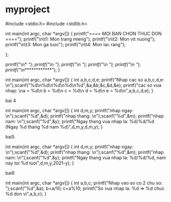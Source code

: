 # myproject
#include <stdio.h>
#include <stdlib.h>

<!-- bai1 -->

int main(int argc, char *argv[]) {
	printf("==== MOI BAN CHON THUC DON ====");
	printf("\n\t1: Mon trang mieng");
	printf("\n\t2: Mon vit nuong");
	printf("\n\t3: Mon ga luoc");
	printf("\n\t4: Mon lac rang");
	
};

printf("\n*           *");
	printf("\n*           *");
	printf("\n*           *");
	printf("\n*           *");
	printf("\n*           *");
	printf("\n*************");
}

<!-- bai 3 -->

int main(int argc, char *argv[]) {
	int a,b,c,d,e;
	printf("Nhap cac so a,b,c,d,e: \n");scanf("%d\n%d\n%d\n%d\n%d",&a,&b,&c,&d,&e);
	printf("cac so vua nhap: \na = %d\n b = %d\n c = %d\n d = %d\n e = %d\n",a,b,c,d,e);
}


bai 4

int main(int argc, char *argv[]) {
	int d,m,y;
	printf("nhap ngay: \n");scanf("%d",&d);
	printf("nhap thang: \n");scanf("%d",&m);
	printf("nhap nam: \n");scanf("%d",&y);
	printf("Ngay thang vua nhap la: %d/%d/%d (Ngay %d thang %d nam %d)",d,m,y,d,m,y);
}

bai5

int main(int argc, char *argv[]) {
	int d,m,y;
	printf("nhap ngay: \n");scanf("%d",&d);
	printf("nhap thang: \n");scanf("%d",&m);
	printf("nhap nam: \n");scanf("%d",&y);
	printf("Ngay thang vua nhap la: %d/%d/%d, nam nay toi %d tuoi",d,m,y,2021-y);
}


bai6

int main(int argc, char *argv[]) {
	int a,b,c;
	printf("Nhap vao so co 2 chu so: ");scanf("%d",&a);
	b=a/10;
	c=a%10;
	printf("So vua nhap la: %d => %d chuc %d don vi",a,b,c);
}


